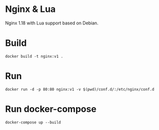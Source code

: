 # Nginx & Lua
Nginx 1.18 with Lua support based on Debian.
# Build
```
docker build -t nginx:v1 .
```

# Run 
```
docker run -d -p 80:80 nginx:v1 -v $(pwd)/conf.d/:/etc/nginx/conf.d 
```

# Run docker-compose
```
docker-compose up --build
```
